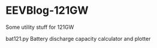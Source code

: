 # EEVBlog-121GW
Some utility stuff for 121GW

bat121.py
Battery discharge capacity calculator and plotter
